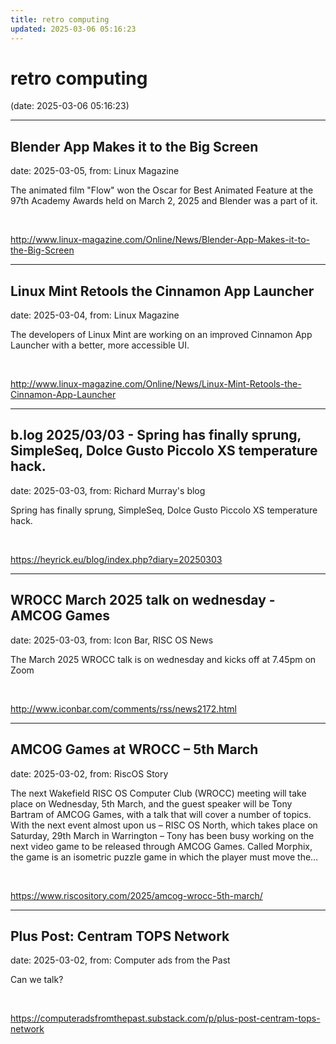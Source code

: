 ```yaml
---
title: retro computing
updated: 2025-03-06 05:16:23
---
```


# retro computing

(date: 2025-03-06 05:16:23)

---

## Blender App Makes it to the Big Screen

date: 2025-03-05, from: Linux Magazine

<p>The animated film &quot;Flow&quot; won the Oscar for Best Animated Feature at the 97th Academy Awards held on March 2, 2025 and Blender was a part of it.</p> 

<br> 

<http://www.linux-magazine.com/Online/News/Blender-App-Makes-it-to-the-Big-Screen>

---

## Linux Mint Retools the Cinnamon App Launcher

date: 2025-03-04, from: Linux Magazine

<p>The developers of Linux Mint are working on an improved Cinnamon App Launcher with a better, more accessible UI.</p> 

<br> 

<http://www.linux-magazine.com/Online/News/Linux-Mint-Retools-the-Cinnamon-App-Launcher>

---

## b.log 2025/03/03 - Spring has finally sprung, SimpleSeq, Dolce Gusto Piccolo XS temperature hack.

date: 2025-03-03, from: Richard Murray's blog

Spring has finally sprung, SimpleSeq, Dolce Gusto Piccolo XS temperature hack. 

<br> 

<https://heyrick.eu/blog/index.php?diary=20250303>

---

## WROCC March 2025 talk on wednesday -  AMCOG Games

date: 2025-03-03, from: Icon Bar, RISC OS News

The March 2025 WROCC talk is on wednesday and kicks off at 7.45pm on Zoom 

<br> 

<http://www.iconbar.com/comments/rss/news2172.html>

---

## AMCOG Games at WROCC – 5th March

date: 2025-03-02, from: RiscOS Story

The next Wakefield RISC OS Computer Club (WROCC) meeting will take place on Wednesday, 5th March, and the guest speaker will be Tony Bartram of AMCOG Games, with a talk that will cover a number of topics. With the next event almost upon us &#8211; RISC OS North, which takes place on Saturday, 29th March in Warrington &#8211; Tony has been busy working on the next video game to be released through AMCOG Games. Called Morphix, the game is an isometric puzzle game in which the player must move the&#8230; 

<br> 

<https://www.riscository.com/2025/amcog-wrocc-5th-march/>

---

## Plus Post: Centram TOPS Network

date: 2025-03-02, from: Computer ads from the Past

Can we talk? 

<br> 

<https://computeradsfromthepast.substack.com/p/plus-post-centram-tops-network>

